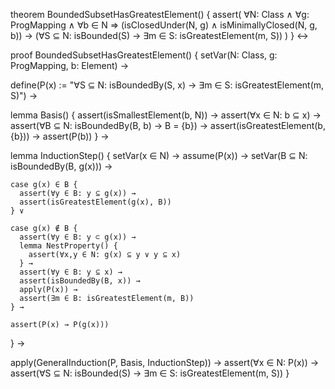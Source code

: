 theorem BoundedSubsetHasGreatestElement() {
  assert(
    ∀N: Class ∧ ∀g: ProgMapping ∧ ∀b ∈ N ⇒
    (isClosedUnder(N, g) ∧ isMinimallyClosed(N, g, b)) →
    (∀S ⊆ N: isBounded(S) → ∃m ∈ S: isGreatestElement(m, S))
  )
} ↔

proof BoundedSubsetHasGreatestElement() {
  setVar(N: Class, g: ProgMapping, b: Element) →
  
  define(P(x) := "∀S ⊆ N: isBoundedBy(S, x) → ∃m ∈ S: isGreatestElement(m, S)") →
  
  lemma Basis() {
    assert(isSmallestElement(b, N)) →
    assert(∀x ∈ N: b ⊆ x) →
    assert(∀B ⊆ N: isBoundedBy(B, b) → B = {b}) →
    assert(isGreatestElement(b, {b})) →
    assert(P(b))
  } →
  
  lemma InductionStep() {
    setVar(x ∈ N) →
    assume(P(x)) →
    setVar(B ⊆ N: isBoundedBy(B, g(x))) →
    
    case g(x) ∈ B {
      assert(∀y ∈ B: y ⊆ g(x)) →
      assert(isGreatestElement(g(x), B))
    } ∨
    
    case g(x) ∉ B {
      assert(∀y ∈ B: y ⊂ g(x)) →
      lemma NestProperty() {
        assert(∀x,y ∈ N: g(x) ⊆ y ∨ y ⊆ x)
      } →
      assert(∀y ∈ B: y ⊆ x) →
      assert(isBoundedBy(B, x)) →
      apply(P(x)) →
      assert(∃m ∈ B: isGreatestElement(m, B))
    } →
    
    assert(P(x) → P(g(x)))
  } →
  
  apply(GeneralInduction(P, Basis, InductionStep)) →
  assert(∀x ∈ N: P(x)) →
  assert(∀S ⊆ N: isBounded(S) → ∃m ∈ S: isGreatestElement(m, S))
}